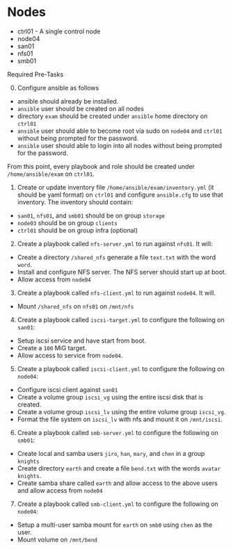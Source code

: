 # Nodes

- ctrl01 - A single control node
- node04
- san01
- nfs01
- smb01

Required Pre-Tasks

0.  Configure ansible as follows

  - ansible should already be installed.
  - `ansible` user should be created on all nodes
  - directory `exam` should be created under `ansible` home directory on `ctrl01`
  - `ansible` user should able to become root via sudo on `node04` and `ctrl01` without being prompted for the password.
  - `ansible` user should able to login into all nodes without being prompted for the password.

From this point, every playbook and role should be created under `/home/ansible/exam` on `ctrl01`.


1. Create or update inventory file `/home/ansible/exam/inventory.yml` (it should be yaml format) on `ctrl01` and configure `ansible.cfg` to use that inventory. The inventory should contain:

- `san01`, `nfs01`, and `smb01` should be on group `storage`
- `node03` should be on group `clients`
- `ctrl01` should be on group infra (optional)

2. Create a playbook called `nfs-server.yml` to run against `nfs01`. It will:
- Create a directory `/shared_nfs` generate a file `text.txt` with the word `word`.
- Install and configure NFS server. The NFS server should start up at boot.
- Allow access from `node04`

3. Create a playbook called `nfs-client.yml` to run against `node04`. It will.

- Mount `/shared_nfs` on `nfs01` on `/mnt/nfs`

4. Create a playbook called `iscsi-target.yml` to configure the following on `san01`:

- Setup iscsi service and have start from boot.
- Create a `100` MiG target.
- Allow access to service from `node04`.

5. Create a playbook called `iscsi-client.yml` to configure the following on `node04`:

- Configure iscsi client against `san01`
- Create a volume group `iscsi_vg` using the entire iscsi disk that is created.
- Create a volume group `iscsi_lv` using the entire volume group `iscsi_vg`.
- Format the file system on `iscsi_lv` with nfs and mount it on `/mnt/iscsi`.

6. Create a playbook called `smb-server.yml` to configure the following on `smb01`:

- Create local and samba users `jiro`, `han`, `mary`, and `chen` in a group `knights`
- Create directory `earth` and create a file `bend.txt` with the words `avatar knights`.
- Create samba share called `earth` and allow access to the above users and allow access from `node04`

7. Create a playbook called `smb-client.yml` to configure the following on `node04`:

- Setup a multi-user samba mount for `earth` on `smb0` using `chen` as the user.
- Mount volume on `/mnt/bend`
